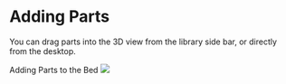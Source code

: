 # Adding Parts

You can drag parts into the 3D view from the library side bar, or directly from the desktop.

Adding Parts to the Bed
![](https://www.matterhackers.com/r/Ifooem)
